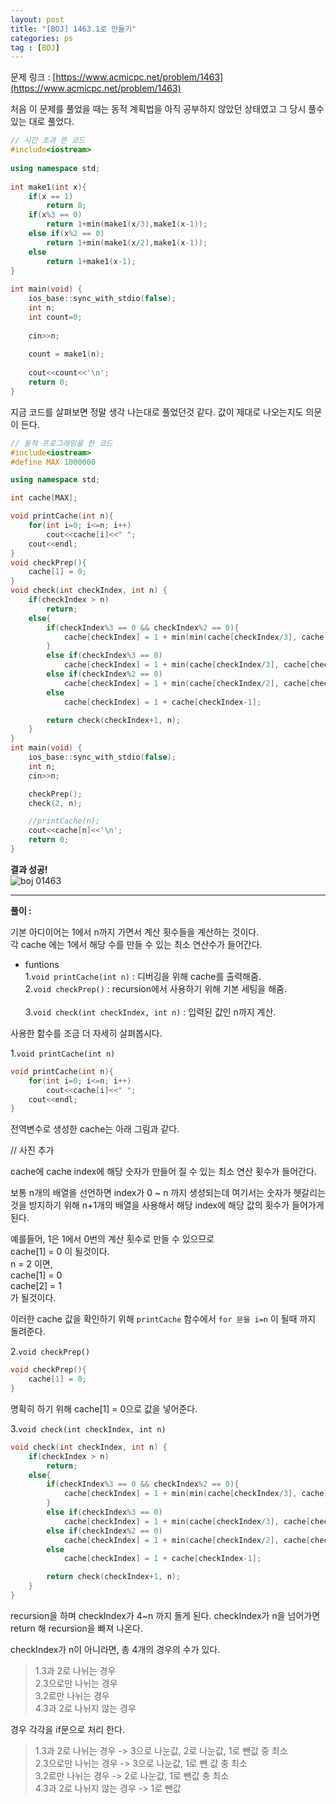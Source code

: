 ```yaml
---
layout: post
title: "[BOJ] 1463.1로 만들기"
categories: ps
tag : [BOJ]
---
```


문제 링크 : [https://www.acmicpc.net/problem/1463](https://www.acmicpc.net/problem/1463)

처음 이 문제를 풀었을 때는 동적 계획법을 아직 공부하지 않았던 상태였고 그 당시 풀수 있는 대로 풀었다. <br>

```cpp
// 시간 초과 뜬 코드
#include<iostream>
	
using namespace std;
	
int make1(int x){
	if(x == 1)
	    return 0;
	if(x%3 == 0)
	    return 1+min(make1(x/3),make1(x-1));
	else if(x%2 == 0)
	    return 1+min(make1(x/2),make1(x-1));
	else
	    return 1+make1(x-1);
}
	
int main(void) {
	ios_base::sync_with_stdio(false);
	int n;
	int count=0;
	
	cin>>n;
	
	count = make1(n);
	
	cout<<count<<'\n';
	return 0;
}
```

지금 코드를 살펴보면 정말 생각 나는대로 풀었던것 같다. 
값이 제대로 나오는지도 의문이 든다.<br>


```cpp 
// 동적 프로그래밍을 한 코드 
#include<iostream>
#define MAX 1000000

using namespace std;

int cache[MAX];

void printCache(int n){
    for(int i=0; i<=n; i++)
        cout<<cache[i]<<" ";
    cout<<endl;
}
void checkPrep(){
    cache[1] = 0;
}
void check(int checkIndex, int n) {
    if(checkIndex > n)
        return;
    else{
        if(checkIndex%3 == 0 && checkIndex%2 == 0){
            cache[checkIndex] = 1 + min(min(cache[checkIndex/3], cache[checkIndex/2]), cache[checkIndex-1]);
        }
        else if(checkIndex%3 == 0)
            cache[checkIndex] = 1 + min(cache[checkIndex/3], cache[checkIndex-1]);
        else if(checkIndex%2 == 0)
            cache[checkIndex] = 1 + min(cache[checkIndex/2], cache[checkIndex-1]);
        else
            cache[checkIndex] = 1 + cache[checkIndex-1];

        return check(checkIndex+1, n);
    }
}
int main(void) {
    ios_base::sync_with_stdio(false);
    int n;
    cin>>n;

    checkPrep();
    check(2, n);

    //printCache(n);
    cout<<cache[n]<<'\n';
    return 0;
}
```

**결과 성공!**<br>
![boj 01463](https://krispedia.github.io/assets/images/boj_01463.jpg)

---

**풀이 :**

기본 아디이어는 1에서 n까지 가면서 계산 횟수들을 계산하는 것이다. <br>
각 cache 에는 1에서 해당 수를 만들 수 있는 최소 연산수가 들어간다. <br>

- funtions<br>
1.`void printCache(int n)` : 디버깅을 위해 cache를 출력해줌.<br> 
2.`void checkPrep()` :  recursion에서 사용하기 위해 기본 세팅을 해줌.<br>  
3.`void check(int checkIndex, int n)` : 입력된 값인 n까지 계산.<br>

사용한 함수를 조금 더 자세히 살펴봅시다.<br>

1.`void printCache(int n)`<br>

```cpp
void printCache(int n){
    for(int i=0; i<=n; i++)
        cout<<cache[i]<<" ";
    cout<<endl;
}
```
전역변수로 생성한 cache는 아래 그림과 같다. 

// 사진 추가

cache에 cache index에 해당 숫자가 만들어 질 수 있는 최소 연산 횟수가 들어간다. <br>

보통 n개의 배열을 선언하면 index가 0 ~ n 까지 생성되는데 여기서는 숫자가 헷갈리는것을 방지하기 위해 n+1개의 배열을 사용해서 해당 index에 해당 값의 횟수가 들어가게 된다. <br>

예를들어, 1은 1에서 0번의 계산 횟수로 만들 수 있으므로 <br>
cache[1] = 0 이 될것이다. <br>
n = 2 이면, <br>
cache[1] = 0<br>
cache[2] = 1<br> 
가 될것이다. <br>

이러한 cache 값을 확인하기 위해 `printCache` 함수에서 `for 문을 i=n` 이 될때 까지 돌려준다.<br>

2.`void checkPrep()`<br>
```cpp
void checkPrep(){
    cache[1] = 0;
}
```

명확히 하기 위해 cache[1] = 0으로 값을 넣어준다.<br>

3.`void check(int checkIndex, int n)`<br>
```cpp
void check(int checkIndex, int n) {
    if(checkIndex > n)
        return;
    else{
        if(checkIndex%3 == 0 && checkIndex%2 == 0){
            cache[checkIndex] = 1 + min(min(cache[checkIndex/3], cache[checkIndex/2]), cache[checkIndex-1]);
        }
        else if(checkIndex%3 == 0)
            cache[checkIndex] = 1 + min(cache[checkIndex/3], cache[checkIndex-1]);
        else if(checkIndex%2 == 0)
            cache[checkIndex] = 1 + min(cache[checkIndex/2], cache[checkIndex-1]);
        else
            cache[checkIndex] = 1 + cache[checkIndex-1];

        return check(checkIndex+1, n);
    }
}
```

recursion을 하며 checkIndex가 4~n 까지 돌게 된다. checkIndex가 n을 넘어가면 return 해 recursion을 빠져 나온다. <br>

checkIndex가 n이 아니라면, 총 4개의 경우의 수가 있다. <br>
>1.3과 2로 나뉘는 경우<br>
2.3으로만 나뉘는 경우<br>
3.2로만 나뉘는 경우<br>
4.3과 2로 나뉘지 않는 경우<br>

경우 각각을 if문으로 처리 한다.<br>
>1.3과 2로 나뉘는 경우 -> 3으로 나눈값, 2로 나눈값, 1로 뺀값 중 최소<br>
2.3으로만 나뉘는 경우 -> 3으로 나눈값, 1로 뺀 값 충 최소<br>
3.2로만 나뉘는 경우 -> 2로 나눈값, 1로 뺀값 충 최소<br>
4.3과 2로 나뉘지 않는 경우 -> 1로 뺀값<br>






